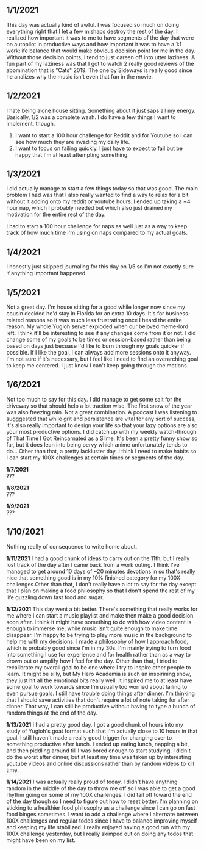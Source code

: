 **1/1/2021**
---
This day was actually kind of awful. I was focused so much on doing everything right that I let a few mishaps destroy the rest of the day. I realized how important it was to me to have segments of the day that were on autopilot in productive ways and how important it was to have a 1:1 work:life balance that would make obvious decision point for me in the day. Without those decision points, I tend to just careen off into utter laziness. A fun part of my laziness was that I got to watch 2 really good reviews of the abomination that is "Cats" 2019. The one by Sideways is really good since he analizes why the music isn't even that fun in the movie.

**1/2/2021**
---
I hate being alone house sitting. Something about it just saps all my energy. Basically, 1/2 was a complete wash.
I do have a few things I want to implement, though.
1. I want to start a 100 hour challenge for Reddit and for Youtube so I can see how much they are invading my daily life.
2. I want to focus on failing quickly. I just have to expect to fail but be happy that I'm at least attempting something.

**1/3/2021**
---
I did actually manage to start a few things today so that was good. The main problem I had was that I also really wanted to find a way to relax for a bit
without it adding onto my reddit or youtube hours. I ended up taking a ~4 hour nap, which I probably needed but which also just drained my motivation for the entire rest of the day.

I had to start a 100 hour challenge for naps as well just as a way to keep track of how much time I'm using on naps compared to my actual goals.

**1/4/2021**
----
I honestly just skipped journaling for this day on 1/5 so I'm not exactly sure if anything important happened. 

**1/5/2021**
----
Not a great day. I'm house sitting for a good while longer now since my cousin decided he'd stay in Florida for an extra 10 days. It's for business-related reasons so it was much less frustrating once I heard the entire reason. My whole Yugioh server exploded when our beloved meme-lord left. I think it'll be interesting to see if any changes come from it or not. I did change some of my goals to be times or session-based rather than being based on days just becuase I'd like to burn through my goals quicker if possible. If I like the goal, I can always add more sessions onto it anyway. I'm not sure if it's necessary, but I feel like I need to find an overarching goal to keep me centered. I just know I can't keep going through the motions.

**1/6/2021**
---
Not too much to say for this day. I did manage to get some salt for the driveway so that should help a lot traction wise. The first snow of the year was also freezing rain. Not a great combination. A podcast I was listening to sugggested that while grit and persistence are vital for any sort of success, it's also really important to design your life so that your lazy options are also your most productive options. I did catch up with my weekly watch-through of That Time I Got Reincarnated as a Slime. It's been a pretty funny show so far, but it does lean into being pervy which anime unfortunately tends to do...
Other than that, a pretty lackluster day. I think I need to make habits so I can start my 100X challenges at certain times or segments of the day.

**1/7/2021**  
???

**1/8/2021**  
???

**1/9/2021**  
???

**1/10/2021**
---
Nothing really of consequence to write home about.

**1/11/2021**
I had a good chunk of ideas to carry out on the 11th, but I really lost track of the day after I came back from a work outing. I think I've managed to get around 10 days of ~20 minutes devotions in so that's really nice that something good is in my 10% finished category for my 100X challenges.Other than that, I don't really have a lot to say for the day except that I plan on making a food philosophy so that I don't spend the rest of my life guzzling down fast food and sugar.

**1/12/2021**
This day went a bit better. There's something that really works for me where I can start a music playlist and make then make a good decision soon after. I think it might have something to do with how video content is enough to immerse me, while music isn't quite enough to make time disappear. I'm happy to be trying to play more music in the background to help me with my decisions. I made a philosophy of how I approach food, which is probably good since I'm in my 30s. I'm mainly trying to turn food into something I use for experience and for health rather than as a way to drown out or amplify how I feel for the day. Other than that, I tried to recalibrate my overall goal to be one where I try to inspire other people to learn. It might be silly, but My Hero Academia is such an inspirining show, they just hit all the emotional bits really well. It inspired me to at least have some goal to work towards since I'm usually too worried about failing to even pursue goals. I still have trouble doing things after dinner. I'm thinking that I should save activities that don't require a lot of note taking for after dinner. That way, I can still be productive without having to type a bunch of random things at the end of the day.

**1/13/2021**
I had a pretty good day. I got a good chunk of hours into my study of Yugioh's goat format such that I'm actually close to 10 hours in that goal. I still haven't made a really good trigger for changing over to something productive after lunch. I ended up eating lunch, napping a bit, and then piddling around till I was bored enough to start studying. I didn't do the worst after dinner, but at least my time was taken up by interesting youtube videos and online discussions rather than by random videos to kill time.

**1/14/2021**
I was actually really proud of today. I didn't have anything random in the middle of the day to throw me off so I was able to get a good rhythm going on some of my 100X challenges. I did tail off toward the end of the day though so I need to figure out how to reset better. I'm planning on sticking to a healthier food philosophy as a challenge since I can go on fast food binges sometimes. I want to add a challenge where I alternate between 100X challenges and regular todos since I have to balance improving myself and keeping my life stabilized. I really enjoyed having a good run with my 100X challenge yesterday, but I really skimped out on doing any todos that might have been on my list.

